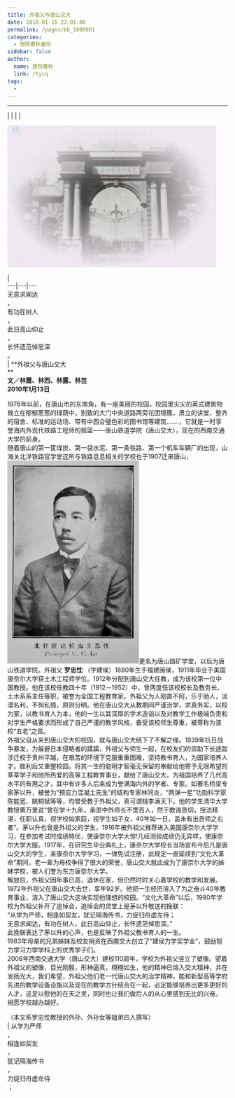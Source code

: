 ```yaml
---
title: 外祖父与唐山交大
date: 2010-01-16 23:01:00
permalink: /pages/bb_1000681
categories: 
  - 唐院春秋备份
sidebar: false
author: 
  name: 唐院春秋
  link: /tycq
tags: 
  - 
---
```


* * *

  
|  |  |  |

[
![](/pic/img.bimg.126.net_photo_OFVkJHVHk9RimSrXvo_Q8g==_916201049194742732.jpg)](pic/img.bimg.126.net_photo_OFVkJHVHk9RimSrXvo_Q8g==_916201049194742732.jpg)

|  
---|---|---  
无意求闻达  
，  
有功在树人  
，  
此日高山仰止  
，  
长怀遗范悼思深  
。  
|  **外祖父与唐山交大  
**  
 **文／林霞、林西、林露、林芸  
2010年1月13日**

1976年以前，在唐山市的东南角，有一座美丽的校园，校园里尖尖的英式建筑物耸立在郁郁葱葱的绿荫中，别致的大门中央道路两旁花团锦簇，肃立的讲堂、整齐的宿舍、标准的运动场、带有中西合璧色彩的图书馆等建筑…….，它就是一时享誉海内外现代铁路工程师的摇篮——唐山铁道学院（唐山交大），现在的西南交通大学的前身。  
随着唐山的第一筐煤炭、第一袋水泥、第一条铁路、第一个机车车辆厂的出现，山海关北洋铁路官学堂这所与铁路息息相关的学校也于1907迁来唐山，
![](/pic/img623.ph.126.net_2IyMjGFIrQEz6Qa1uZu0KQ==_1939362589537894229.jpeg.jpg)更名为唐山路矿学堂，以后为唐山铁道学院。外祖父
**罗忠忱**
（字建侯）1880年生于福建闽侯，1911年毕业于美国康奈尔大学获土木工程师学位。1912年分配到唐山交大任教，成为该校第一位中国教授。他在该校任教四十年（1912－1952）中，曾两度任该校校长及教务长、土木系系主任等职，被誉为全国工程教育家。外祖父为人刚直不阿，乐于助人，淡漠名利，不徇私情，原则分明。他在唐山交大从教期间严谨治学，求真务实，以校为家，以教书育人为本，他的一生以其深厚的学术造诣以及对教学工作极端负责和对学生严格要求而形成了自己严谨的教学风格，备受该校师生尊重，被尊称为该校“五老”之首。  
外祖父自从来到唐山交大的校园，就与唐山交大结下了不解之缘。1939年抗日战争暴发，为躲避日本侵略者的蹂躏，外祖父与师生一起，在校友们的资助下长途跋涉迁校于贵州平越，在艰苦的环境下克服重重困难，坚持教书育人，为国家培养人才。胜利后又重整校园，将其一生的聪明才智毫无保留的奉献给他寄予无限希望的莘莘学子和他所热爱的高等工程教育事业，献给了唐山交大。为祖国培养了几代高水平的有用之才，其中有许多人后来成为誉满海内外的学者、专家。如著名桥梁专家茅以升，被誉为“预应力混凝土先生”的结构专家林同炎，“两弹一星”功勋科学家陈能宽、姚桐斌等等，均曾受教于外祖父，真可谓桃李满天下。他的学生清华大学教授黄万里说“曾在学十九年，承恩中外师长不啻百人，然于教诲恳切，授法精湛，任职认真，视学校如家庭，视学生如子女，40年如一日，盖未有出吾师之右者”。茅以升也曾是外祖父的学生，1916年被外祖父推荐进入美国康奈尔大学学习，在参加考试时成绩特优，使康奈尔大学大惊!几经测验成绩仍无异样，使康奈尔大学大服。1917年，在研究生毕业典礼上，康奈尔大学校长当场宣布今后凡是唐山交大的学生，来康奈尔大学学习，一律免试注册，此规定一直延续到“文化大革命”期间，老一辈为母校争得了很大的荣誉，唐山交大就此成为了康奈尔大学的姊妹学校，被人们誉为东方康奈尔大学。  
解放后，外祖父因年事已高，退休在家，但仍然时时关心着学校的教学和发展。  
1972年外祖父在唐山交大去世，享年92岁。他把一生经历溶入了为之奋斗40年教育事业，溶入了唐山交大这块实现他理想的校园。“文化大革命”以后，1980年学校为外祖父补开了追悼会，追悼会的灵堂上是茅以升敬送的挽联：  
“从学为严师，相逢如契友，犹记隔海传书，力促归舟虚左待；  
无意求闻达，有功在树人，此日高山仰止，长怀遗范悼思深。”  
此挽联表达了茅以升的心声，也是反映了外祖父教书育人的一生。  
1983年母亲的兄弟姊妹及校友捐资在西南交大创立了“建侯力学奖学金”，鼓励努力学习力学学科上的优秀学子们。  
2006年西南交通大学（唐山交大）建校110周年，学校为外祖父竖立了塑像。望着外祖父的塑像，目光刚毅，形神逼真，栩栩如生，他的精神已熔入交大精神，并在发扬光大，我们希望，外祖父他们老一代唐山交大的治学精神，能和新型高等学府先进的教学设备设施以及现在的教学方针结合在一起，必定能够培养出更多更好的人才，这足以慰他的在天之灵，同时也让我们做后人的从心里感到无比的兴奋。  
祝愿学校越办越好。  
  
（本文系罗忠忱教授的外孙、外孙女等姐弟四人撰写）  
|  从学为严师  
，  
相逢如契友  
，  
犹记隔海传书  
，  
力促归舟虚左待  
；